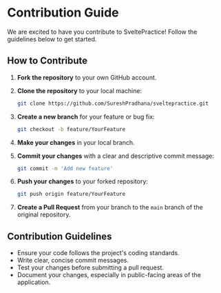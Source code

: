 
# Contribution Guide

We are excited to have you contribute to SveltePractice! Follow the guidelines below to get started.

## How to Contribute

1. **Fork the repository** to your own GitHub account.

2. **Clone the repository** to your local machine:

   ```bash
   git clone https://github.com/SureshPradhana/sveltepractice.git
   ```

3. **Create a new branch** for your feature or bug fix:

   ```bash
   git checkout -b feature/YourFeature
   ```

4. **Make your changes** in your local branch.

5. **Commit your changes** with a clear and descriptive commit message:

   ```bash
   git commit -m 'Add new feature'
   ```

6. **Push your changes** to your forked repository:

   ```bash
   git push origin feature/YourFeature
   ```

7. **Create a Pull Request** from your branch to the `main` branch of the original repository.

## Contribution Guidelines

- Ensure your code follows the project's coding standards.
- Write clear, concise commit messages.
- Test your changes before submitting a pull request.
- Document your changes, especially in public-facing areas of the application.